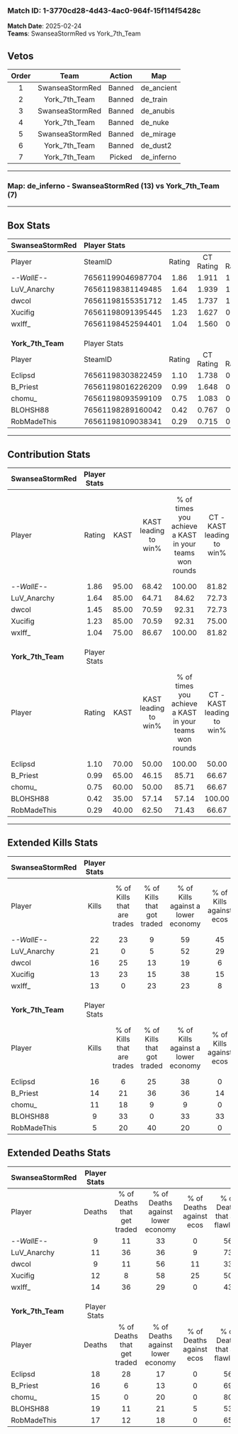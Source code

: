 ### Match ID: 1-3770cd28-4d43-4ac0-964f-15f114f5428c  
**Match Date**: 2025-02-24  
**Teams**: SwanseaStormRed vs York_7th_Team  

## Vetos  

| Order | Team | Action | Map |
| :---: | :--: | :----: | --- |
| 1 | SwanseaStormRed | Banned | de_ancient |
| 2 | York_7th_Team | Banned | de_train |
| 3 | SwanseaStormRed | Banned | de_anubis |
| 4 | York_7th_Team | Banned | de_nuke |
| 5 | SwanseaStormRed | Banned | de_mirage |
| 6 | York_7th_Team | Banned | de_dust2 |
| 7 | York_7th_Team | Picked | de_inferno |

---  

### **Map**: de_inferno - SwanseaStormRed (13) vs York_7th_Team (7)  
---  

## Box Stats  

| **SwanseaStormRed** | Player Stats      |        |           |          |       |       |       |         |        |      |     |
| :- | :- | :-: | :-: | :-: | :-: | :-: | :-: | :-: | :-: | :-: | :-: |
| Player              | SteamID           | Rating | CT Rating | T Rating | KAST  |  ADR  | Kills | Assists | Deaths | K/D  | HS% |
| -_-WallE-_-         | 76561199046987704 |  1.86  |   1.911   |  1.850   | 95.00 | 110.8 |  22   |    8    |   9    | 2.44 | 77  |
| LuV_Anarchy         | 76561198381149485 |  1.64  |   1.939   |  1.464   | 85.00 | 102.0 |  21   |    4    |   11   | 1.91 | 52  |
| dwcol               | 76561198155351712 |  1.45  |   1.737   |  1.085   | 85.00 | 85.6  |  16   |    8    |   9    | 1.78 | 62  |
| Xucifig             | 76561198091395445 |  1.23  |   1.627   |  0.630   | 85.00 | 77.2  |  13   |   11    |   12   | 1.08 | 53  |
| wxlff_              | 76561198452594401 |  1.04  |   1.560   |  0.593   | 75.00 | 66.8  |  13   |    5    |   14   | 0.93 | 38  |
|                     |                   |        |           |          |       |       |       |         |        |      |     |
|                     |                   |        |           |          |       |       |       |         |        |      |     |
|                     |                   |        |           |          |       |       |       |         |        |      |     |
| **York_7th_Team**   | Player Stats      |        |           |          |       |       |       |         |        |      |     |
| Player              | SteamID           | Rating | CT Rating | T Rating | KAST  |  ADR  | Kills | Assists | Deaths | K/D  | HS% |
| Eclipsd             | 76561198303822459 |  1.10  |   1.738   |  0.903   | 70.00 | 93.4  |  16   |    4    |   18   | 0.89 | 56  |
| B_Priest            | 76561198016226209 |  0.99  |   1.648   |  0.589   | 65.00 | 73.8  |  14   |    7    |   16   | 0.88 | 64  |
| chomu_              | 76561198093599109 |  0.75  |   1.083   |  0.526   | 60.00 | 49.6  |  11   |    3    |   15   | 0.73 | 54  |
| BLOHSH88            | 76561198289160042 |  0.42  |   0.767   |  0.293   | 35.00 | 62.0  |   9   |    4    |   19   | 0.47 | 22  |
| RobMadeThis         | 76561198109038341 |  0.29  |   0.715   |  0.095   | 40.00 | 46.3  |   5   |    5    |   17   | 0.29 | 60  |
---  

## Contribution Stats  

| **SwanseaStormRed** | Player Stats |       |                      |                                                        |                           |                                                             |                          |                                                            |
| :- | :-: | :-: | :-: | :-: | :-: | :-: | :-: | :-: |
| Player              |    Rating    | KAST  | KAST leading to win% | % of times you achieve a KAST in your teams won rounds | CT - KAST leading to win% | CT - % of times you achieve a KAST in your teams won rounds | T - KAST leading to win% | T - % of times you achieve a KAST in your teams won rounds |
| -_-WallE-_-         |     1.86     | 95.00 |        68.42         |                         100.00                         |           81.82           |                           100.00                            |          50.00           |                           100.00                           |
| LuV_Anarchy         |     1.64     | 85.00 |        64.71         |                         84.62                          |           72.73           |                            88.89                            |          50.00           |                           75.00                            |
| dwcol               |     1.45     | 85.00 |        70.59         |                         92.31                          |           72.73           |                            88.89                            |          66.67           |                           100.00                           |
| Xucifig             |     1.23     | 85.00 |        70.59         |                         92.31                          |           75.00           |                           100.00                            |          60.00           |                           75.00                            |
| wxlff_              |     1.04     | 75.00 |        86.67         |                         100.00                         |           81.82           |                           100.00                            |          100.00          |                           100.00                           |
|                     |              |       |                      |                                                        |                           |                                                             |                          |                                                            |
|                     |              |       |                      |                                                        |                           |                                                             |                          |                                                            |
|                     |              |       |                      |                                                        |                           |                                                             |                          |                                                            |
| **York_7th_Team**   | Player Stats |       |                      |                                                        |                           |                                                             |                          |                                                            |
| Player              |    Rating    | KAST  | KAST leading to win% | % of times you achieve a KAST in your teams won rounds | CT - KAST leading to win% | CT - % of times you achieve a KAST in your teams won rounds | T - KAST leading to win% | T - % of times you achieve a KAST in your teams won rounds |
| Eclipsd             |     1.10     | 70.00 |        50.00         |                         100.00                         |           50.00           |                           100.00                            |          50.00           |                           100.00                           |
| B_Priest            |     0.99     | 65.00 |        46.15         |                         85.71                          |           66.67           |                           100.00                            |          28.57           |                           66.67                            |
| chomu_              |     0.75     | 60.00 |        50.00         |                         85.71                          |           66.67           |                           100.00                            |          33.33           |                           66.67                            |
| BLOHSH88            |     0.42     | 35.00 |        57.14         |                         57.14                          |          100.00           |                            75.00                            |          25.00           |                           33.33                            |
| RobMadeThis         |     0.29     | 40.00 |        62.50         |                         71.43                          |           66.67           |                           100.00                            |          50.00           |                           33.33                            |
---  

## Extended Kills Stats  

| **SwanseaStormRed** | Player Stats |                            |                            |                                    |                         |                              |                                 |                                       |                    |           |
| :- | :-: | :-: | :-: | :-: | :-: | :-: | :-: | :-: | :-: | :-: |
| Player              |    Kills     | % of Kills that are trades | % of Kills that got traded | % of Kills against a lower economy | % of Kills against ecos | % of Kills that are flawless | % of Kills that are close duels | % of Kills that are assisted by flash | Pistol Round Kills | AWP Kills |
| -_-WallE-_-         |      22      |             23             |             9              |                 59                 |           45            |              73              |                5                |                   0                   |         0          |     2     |
| LuV_Anarchy         |      21      |             0              |             5              |                 52                 |           29            |              71              |                0                |                   0                   |         0          |     0     |
| dwcol               |      16      |             25             |             13             |                 19                 |            6            |              75              |                0                |                   0                   |         1          |     3     |
| Xucifig             |      13      |             23             |             15             |                 38                 |           15            |              38              |                0                |                   0                   |         0          |     2     |
| wxlff_              |      13      |             0              |             23             |                 23                 |            8            |              46              |               15                |                  15                   |         6          |     0     |
|                     |              |                            |                            |                                    |                         |                              |                                 |                                       |                    |           |
|                     |              |                            |                            |                                    |                         |                              |                                 |                                       |                    |           |
|                     |              |                            |                            |                                    |                         |                              |                                 |                                       |                    |           |
| **York_7th_Team**   | Player Stats |                            |                            |                                    |                         |                              |                                 |                                       |                    |           |
| Player              |    Kills     | % of Kills that are trades | % of Kills that got traded | % of Kills against a lower economy | % of Kills against ecos | % of Kills that are flawless | % of Kills that are close duels | % of Kills that are assisted by flash | Pistol Round Kills | AWP Kills |
| Eclipsd             |      16      |             6              |             25             |                 38                 |            0            |              44              |               13                |                   0                   |         2          |     1     |
| B_Priest            |      14      |             21             |             36             |                 36                 |           14            |              71              |                7                |                   0                   |         0          |     3     |
| chomu_              |      11      |             18             |             9              |                 9                  |            0            |              36              |                9                |                   0                   |         0          |     1     |
| BLOHSH88            |      9       |             33             |             0              |                 33                 |           33            |              56              |                0                |                   0                   |         0          |     0     |
| RobMadeThis         |      5       |             20             |             40             |                 20                 |            0            |              20              |                0                |                   0                   |         0          |     1     |
## Extended Deaths Stats  

| **SwanseaStormRed** | Player Stats |                             |                                   |                          |                               |                            |                           |               |
| :- | :-: | :-: | :-: | :-: | :-: | :-: | :-: | :-: |
| Player              |    Deaths    | % of Deaths that get traded | % of Deaths against lower economy | % of Deaths against ecos | % of Deaths that are flawless | % of Deaths that are close | % of Deaths while blinded | Deaths to AWP |
| -_-WallE-_-         |      9       |             11              |                33                 |            0             |              56               |             11             |             0             |       1       |
| LuV_Anarchy         |      11      |             36              |                36                 |            9             |              73               |             0              |             0             |       1       |
| dwcol               |      9       |             11              |                56                 |            11            |              33               |             11             |             0             |       0       |
| Xucifig             |      12      |              8              |                58                 |            25            |              50               |             17             |             0             |       0       |
| wxlff_              |      14      |             36              |                29                 |            0             |              43               |             0              |             0             |       0       |
|                     |              |                             |                                   |                          |                               |                            |                           |               |
|                     |              |                             |                                   |                          |                               |                            |                           |               |
|                     |              |                             |                                   |                          |                               |                            |                           |               |
| **York_7th_Team**   | Player Stats |                             |                                   |                          |                               |                            |                           |               |
| Player              |    Deaths    | % of Deaths that get traded | % of Deaths against lower economy | % of Deaths against ecos | % of Deaths that are flawless | % of Deaths that are close | % of Deaths while blinded | Deaths to AWP |
| Eclipsd             |      18      |             28              |                17                 |            0             |              56               |             6              |             6             |       2       |
| B_Priest            |      16      |              6              |                13                 |            0             |              69               |             0              |             6             |       1       |
| chomu_              |      15      |              0              |                20                 |            0             |              80               |             0              |             0             |       0       |
| BLOHSH88            |      19      |             11              |                21                 |            5             |              53               |             11             |             0             |       1       |
| RobMadeThis         |      17      |             12              |                18                 |            0             |              65               |             0              |             0             |       3       |
